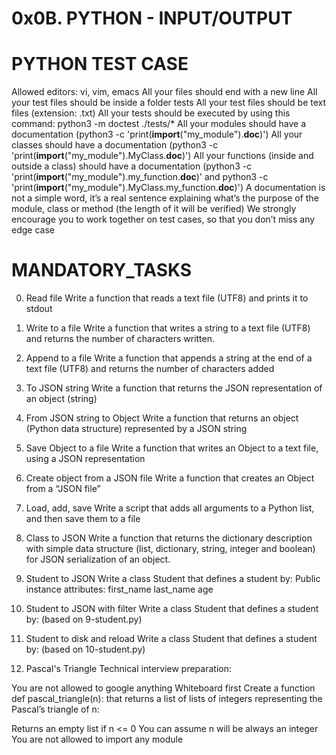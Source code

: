 # 0x0B. PYTHON - INPUT/OUTPUT

# PYTHON TEST CASE
Allowed editors: vi, vim, emacs
All your files should end with a new line
All your test files should be inside a folder tests
All your test files should be text files (extension: .txt)
All your tests should be executed by using this command: python3 -m doctest ./tests/*
All your modules should have a documentation (python3 -c 'print(__import__("my_module").__doc__)')
All your classes should have a documentation (python3 -c 'print(__import__("my_module").MyClass.__doc__)')
All your functions (inside and outside a class) should have a documentation (python3 -c 'print(__import__("my_module").my_function.__doc__)' and python3 -c 'print(__import__("my_module").MyClass.my_function.__doc__)')
A documentation is not a simple word, it’s a real sentence explaining what’s the purpose of the module, class or method (the length of it will be verified)
We strongly encourage you to work together on test cases, so that you don’t miss any edge case


# MANDATORY_TASKS
0. Read file
	Write a function that reads a text file (UTF8) and prints it to stdout

1. Write to a file
	Write a function that writes a string to a text file (UTF8) and returns the number of characters written.

2. Append to a file
	Write a function that appends a string at the end of a text file (UTF8) and returns the number of characters added

3. To JSON string
	Write a function that returns the JSON representation of an object (string)

4. From JSON string to Object
	Write a function that returns an object (Python data structure) represented by a JSON string

5. Save Object to a file
	Write a function that writes an Object to a text file, using a JSON representation

6. Create object from a JSON file
	Write a function that creates an Object from a “JSON file”

7. Load, add, save
	Write a script that adds all arguments to a Python list, and then save them to a file

8. Class to JSON
	Write a function that returns the dictionary description with simple data structure (list, dictionary, string, integer and boolean) for JSON serialization of an object.

9. Student to JSON
	Write a class Student that defines a student by:
		Public instance attributes:
			first_name
			last_name
			age

10. Student to JSON with filter
	Write a class Student that defines a student by: (based on 9-student.py)

11. Student to disk and reload
	Write a class Student that defines a student by: (based on 10-student.py)

12. Pascal's Triangle
	Technical interview preparation:

You are not allowed to google anything
Whiteboard first
Create a function def pascal_triangle(n): that returns a list of lists of integers representing the Pascal’s triangle of n:

Returns an empty list if n <= 0
You can assume n will be always an integer
You are not allowed to import any module


